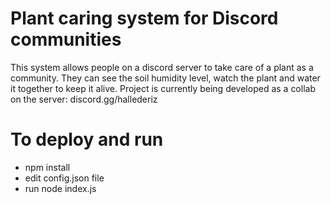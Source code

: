 # Plant caring system for Discord communities 

This system allows people on a discord server to take care of a plant as a community. They can see the soil humidity level, watch the plant and water it together to keep it alive.
Project is currently being developed as a collab on the server: discord.gg/hallederiz

# To deploy and run

- npm install 
- edit config.json file
- run node index.js
